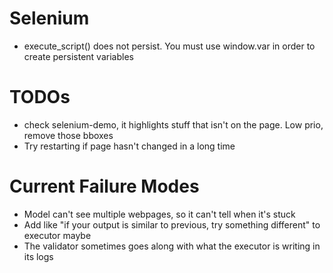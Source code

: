 # Selenium

- execute_script() does not persist. You must use window.var in order to create persistent variables

# TODOs

- check selenium-demo, it highlights stuff that isn't on the page. Low prio, remove those bboxes
- Try restarting if page hasn't changed in a long time

# Current Failure Modes
- Model can't see multiple webpages, so it can't tell when it's stuck
- Add like "if your output is similar to previous, try something different" to executor maybe
- The validator sometimes goes along with what the executor is writing in its logs